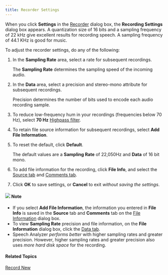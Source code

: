 ```yaml
---
title: Recorder Settings
---
```


When you click **Settings** in the [Recorder](record-new) dialog box, the **Recording Settings** dialog box appears. A quantization size of 16 bits and a sampling frequency of 22 kHz give excellent results for recording speech. A sampling frequency of 44.1 KHz is good for music.

To adjust the recorder settings, do any of the following:

1. In the **Sampling Rate** area, select a rate for subsequent recordings.

    The **Sampling Rate** determines the sampling speed of the incoming audio.

1. In the **Data** area, select a precision and stereo-mono attribute for subsequent recordings.

    Precision determines the number of bits used to encode each audio recording sample.

1. To reduce low-frequency hum in your recordings (frequencies below 70 Hz), select **70 Hz** [Highpass filter](../tools/workbench-filter-selections).
1. To retain file source information for subsequent recordings, select **Add File Information**.
1. To reset the default, click **Default**.

    The default values are a **Sampling Rate** of 22,050Hz and **Data** of 16 bit mono.

1. To add file information for the recording, click **File Info**, and select the [Source tab](information/source-tab) and [Comments tab](information/comments-tab).
1. Click **OK** to save settings, or **Cancel** to exit *without saving the settings*.

#### ![](../../../images/001.png) **Note**
- If you select **Add File Information**, the information you entered in **File Info** is saved in the **Source** tab and **Comments** tab on the [File Information](information/overview) dialog box. 
- To view **Sampling Rate** precision and file information, on the **File Information** dialog box, click the [Data tab](information/data-tab).
- Speech Analyzer *performs better* with higher sampling rates and greater precision. However, higher sampling rates and greater precision also uses *more hard disk space* for the recording.

#### **Related Topics**
[Record New](record-new)